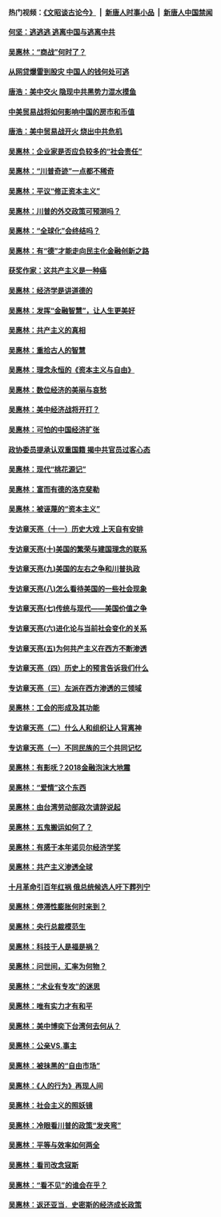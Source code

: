 #### 热门视频：[《文昭谈古论今》](https://github.com/gfw-breaker/wenzhao/blob/master/README.md?t=10161833) &nbsp;|&nbsp; [新唐人时事小品](https://github.com/gfw-breaker/ntdtv-comedy/blob/master/README.md?t=10161833) &nbsp;|&nbsp; [新唐人中国禁闻](https://github.com/gfw-breaker/ntdtv-news/blob/master/README.md?t=10161833)

#### [何坚：逃逃逃 逃离中国与逃离中共](../pages/nsc423/n10592891.md?t=10161833) 

#### [吴惠林：“商战”何时了？](../pages/nsc423/n10573558.md?t=10161833) 

#### [从网贷爆雷到股灾 中国人的钱何处可逃](../pages/nsc423/n10572800.md?t=10161833) 

#### [唐浩：美中交火 隐现中共黑势力混水摸鱼](../pages/nsc423/n10544040.md?t=10161833) 

#### [中美贸易战将如何影响中国的房市和币值](../pages/nsc423/n10543697.md?t=10161833) 

#### [唐浩：美中贸易战开火 烧出中共危机](../pages/nsc423/n10540126.md?t=10161833) 

#### [吴惠林：企业家是否应负较多的“社会责任”](../pages/nsc423/n10535022.md?t=10161833) 

#### [吴惠林：“川普奇迹”一点都不稀奇](../pages/nsc423/n10512808.md?t=10161833) 

#### [吴惠林：平议“修正资本主义”](../pages/nsc423/n10495724.md?t=10161833) 

#### [吴惠林：川普的外交政策可预测吗？](../pages/nsc423/n10462387.md?t=10161833) 

#### [吴惠林：“全球化”会终结吗？](../pages/nsc423/n10452838.md?t=10161833) 

#### [吴惠林：有“德”才能走向民主化金融创新之路](../pages/nsc423/n10432292.md?t=10161833) 

#### [获奖作家：这共产主义是一种癌](../pages/nsc423/n10431541.md?t=10161833) 

#### [吴惠林：经济学是讲道德的](../pages/nsc423/n10398014.md?t=10161833) 

#### [吴惠林：发挥“金融智慧”，让人生更美好](../pages/nsc423/n10375019.md?t=10161833) 

#### [吴惠林：共产主义的真相](../pages/nsc423/n10351394.md?t=10161833) 

#### [吴惠林：重拾古人的智慧](../pages/nsc423/n10337691.md?t=10161833) 

#### [吴惠林：理念永恒的《资本主义与自由》](../pages/nsc423/n10316274.md?t=10161833) 

#### [吴惠林：数位经济的美丽与哀愁](../pages/nsc423/n10292946.md?t=10161833) 

#### [吴惠林：美中经济战将开打？](../pages/nsc423/n10258825.md?t=10161833) 

#### [吴惠林：可怕的中国经济扩张](../pages/nsc423/n10219147.md?t=10161833) 

#### [政协委员提承认双重国籍 揭中共官员过客心态](../pages/nsc423/n10208809.md?t=10161833) 

#### [吴惠林：现代“桃花源记”](../pages/nsc423/n10185234.md?t=10161833) 

#### [吴惠林：富而有德的洛克斐勒](../pages/nsc423/n10142264.md?t=10161833) 

#### [吴惠林：被诬蔑的“资本主义”](../pages/nsc423/n10124816.md?t=10161833) 

#### [专访章天亮（十一）历史大戏 上天自有安排](../pages/nsc423/n10094905.md?t=10161833) 

#### [专访章天亮(十)美国的繁荣与建国理念的联系](../pages/nsc423/n10094899.md?t=10161833) 

#### [专访章天亮(九)美国的左右之争和川普执政](../pages/nsc423/n10094889.md?t=10161833) 

#### [专访章天亮(八)怎么看待美国的一些社会现象](../pages/nsc423/n10094857.md?t=10161833) 

#### [专访章天亮(七)传统与现代——美国价值之争](../pages/nsc423/n10093140.md?t=10161833) 

#### [专访章天亮(六)进化论与当前社会变化的关系](../pages/nsc423/n10092036.md?t=10161833) 

#### [专访章天亮(五)为何共产主义在西方不断渗透](../pages/nsc423/n10083620.md?t=10161833) 

#### [专访章天亮（四）历史上的预言告诉我们什么](../pages/nsc423/n10083606.md?t=10161833) 

#### [专访章天亮（三）左派在西方渗透的三领域](../pages/nsc423/n10081115.md?t=10161833) 

#### [吴惠林：工会的形成及其功能](../pages/nsc423/n10080633.md?t=10161833) 

#### [专访章天亮（二）什么人和组织让人背离神](../pages/nsc423/n10076637.md?t=10161833) 

#### [专访章天亮（一）不同民族的三个共同记忆](../pages/nsc423/n10074188.md?t=10161833) 

#### [吴惠林：有影呒？2018金融泡沫大地震](../pages/nsc423/n10040534.md?t=10161833) 

#### [吴惠林：“爱情”这个东西](../pages/nsc423/n10019423.md?t=10161833) 

#### [吴惠林：由台湾劳动部政次请辞说起](../pages/nsc423/n9979679.md?t=10161833) 

#### [吴惠林：五鬼搬运如何了？](../pages/nsc423/n9925338.md?t=10161833) 

#### [吴惠林：有感于本年诺贝尔经济学奖](../pages/nsc423/n9871883.md?t=10161833) 

#### [吴惠林：共产主义渗透全球](../pages/nsc423/n9812748.md?t=10161833) 

#### [十月革命引百年红祸 俄总统候选人吁下葬列宁](../pages/nsc423/n9810182.md?t=10161833) 

#### [吴惠林：停滞性膨胀何时来到？](../pages/nsc423/n9764136.md?t=10161833) 

#### [吴惠林：央行总裁模范生](../pages/nsc423/n9728134.md?t=10161833) 

#### [吴惠林：科技于人是福是祸？](../pages/nsc423/n9672982.md?t=10161833) 

#### [吴惠林：问世间，汇率为何物？](../pages/nsc423/n9621788.md?t=10161833) 

#### [吴惠林：“术业有专攻”的迷思](../pages/nsc423/n9580363.md?t=10161833) 

#### [吴惠林：唯有实力才有和平](../pages/nsc423/n9529599.md?t=10161833) 

#### [吴惠林：美中博奕下台湾何去何从？](../pages/nsc423/n9483598.md?t=10161833) 

#### [吴惠林：公亲VS.事主](../pages/nsc423/n9425637.md?t=10161833) 

#### [吴惠林：被抹黑的“自由市场”](../pages/nsc423/n9351545.md?t=10161833) 

#### [吴惠林：《人的行为》再现人间](../pages/nsc423/n9296339.md?t=10161833) 

#### [吴惠林：社会主义的照妖镜](../pages/nsc423/n9243460.md?t=10161833) 

#### [吴惠林：冷眼看川普的政策“发夹弯”](../pages/nsc423/n9120684.md?t=10161833) 

#### [吴惠林：平等与效率如何两全](../pages/nsc423/n9075430.md?t=10161833) 

#### [吴惠林：看司改念寇斯](../pages/nsc423/n9024915.md?t=10161833) 

#### [吴惠林：“看不见”的谁会在乎？](../pages/nsc423/n8977488.md?t=10161833) 

#### [吴惠林：返还亚当．史密斯的经济成长政策](../pages/nsc423/n8931896.md?t=10161833) 

